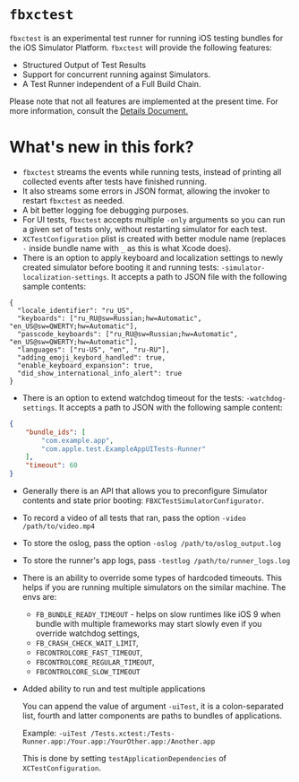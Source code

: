 # `fbxctest`

`fbxctest` is an experimental test runner for running iOS testing bundles for the iOS Simulator Platform. `fbxctest` will provide the following features:

- Structured Output of Test Results
- Support for concurrent running against Simulators.
- A Test Runner independent of a Full Build Chain.

Please note that not all features are implemented at the present time. For more information, consult the [Details Document.](Documentation/Details.md)

# What's new in this fork?

- `fbxctest` streams the events while running tests, instead of printing all collected events after tests have finished running.
- It also streams some errors in JSON format, allowing the invoker to restart `fbxctest` as needed.
- A bit better logging foe debugging purposes.
- For UI tests, `fbxctest` accepts multiple `-only` arguments so you can run a given set of tests only, without restarting simulator for each test.
- `XCTestConfiguration` plist is created with better module name (replaces `-` inside bundle name with `_` as this is what Xcode does).
- There is an option to apply keyboard and localization settings to newly created simulator before booting it and running tests: `-simulator-localization-settings`. It accepts a path to JSON file with the following sample contents:

```
{
  "locale_identifier": "ru_US",
  "keyboards": ["ru_RU@sw=Russian;hw=Automatic", "en_US@sw=QWERTY;hw=Automatic"],
  "passcode_keyboards": ["ru_RU@sw=Russian;hw=Automatic", "en_US@sw=QWERTY;hw=Automatic"],
  "languages": ["ru-US", "en", "ru-RU"],
  "adding_emoji_keybord_handled": true,
  "enable_keyboard_expansion": true,
  "did_show_international_info_alert": true
}
```

- There is an option to extend watchdog timeout for the tests: `-watchdog-settings`. It accepts a path to JSON with the following sample content:

```json
{
    "bundle_ids": [
        "com.example.app", 
        "com.apple.test.ExampleAppUITests-Runner"
    ],
    "timeout": 60
}
```

- Generally there is an API that allows you to preconfigure Simulator contents and state prior booting: `FBXCTestSimulatorConfigurator`.

- To record a video of all tests that ran, pass the option `-video /path/to/video.mp4`

- To store the oslog, pass the option `-oslog /path/to/oslog_output.log`

- To store the runner's app logs, pass `-testlog /path/to/runner_logs.log`

- There is an ability to override some types of hardcoded timeouts. This helps if you are running multiple simulators on the similar machine. The envs are: 

  - `FB_BUNDLE_READY_TIMEOUT` - helps on slow runtimes like iOS 9 when bundle with multiple frameworks may start slowly even if you override watchdog settings, 
  - `FB_CRASH_CHECK_WAIT_LIMIT`,
  - `FBCONTROLCORE_FAST_TIMEOUT`,
  - `FBCONTROLCORE_REGULAR_TIMEOUT`,
  - `FBCONTROLCORE_SLOW_TIMEOUT`

- Added ability to run and test multiple applications

    You can append the value of argument `-uiTest`, it is a colon-separated list, fourth and latter components are paths to bundles of applications.

    Example: `-uiTest /Tests.xctest:/Tests-Runner.app:/Your.app:/YourOther.app:/Another.app`

    This is done by setting `testApplicationDependencies` of `XCTestConfiguration`.
